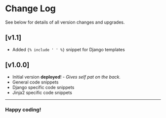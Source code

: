 # Change Log

See below for details of all version changes and upgrades.

## [v1.1]

- Added `{% include ' ' %}` snippet for Django templates

## [v1.0.0]

- Initial version **deployed**! - *Gives self pat on the back.*
- General code snippets
- Django specific code snippets
- Jinja2 specific code snippets

---

### Happy coding!